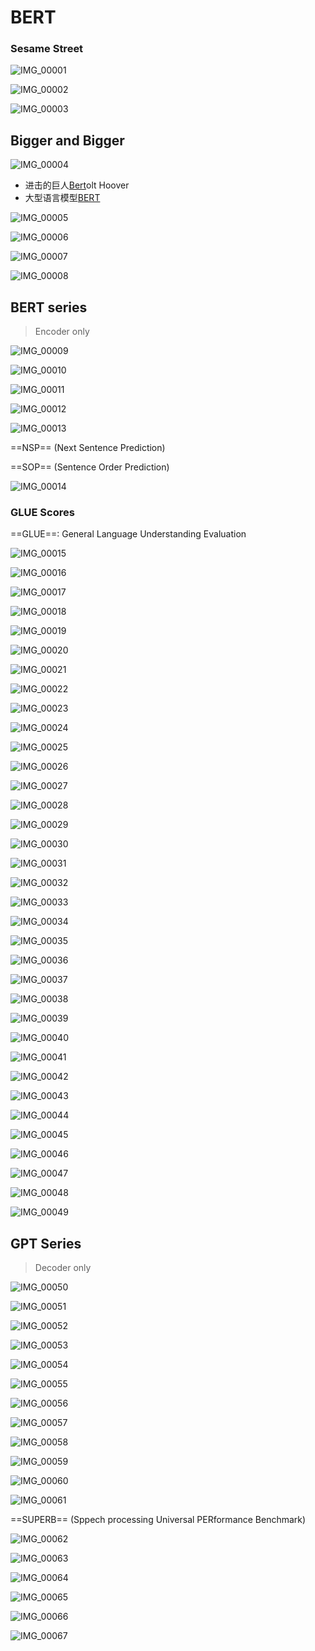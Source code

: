 BERT
===

### Sesame Street

![IMG_00001](imgs/07-bert/IMG_00001.jpg)

![IMG_00002](imgs/07-bert/IMG_00002.jpg)

![IMG_00003](imgs/07-bert/IMG_00003.jpg)

Bigger and Bigger
---

![IMG_00004](imgs/07-bert/IMG_00004.jpg)

- 进击的巨人<u>Bert</u>olt Hoover
- 大型语言模型<u>BERT</u>

![IMG_00005](imgs/07-bert/IMG_00005.jpg)

![IMG_00006](imgs/07-bert/IMG_00006.jpg)

![IMG_00007](imgs/07-bert/IMG_00007.jpg)

![IMG_00008](imgs/07-bert/IMG_00008.jpg)

BERT series
---

> Encoder only

![IMG_00009](imgs/07-bert/IMG_00009.jpg)

![IMG_00010](imgs/07-bert/IMG_00010.jpg)

![IMG_00011](imgs/07-bert/IMG_00011.jpg)

![IMG_00012](imgs/07-bert/IMG_00012.jpg)

![IMG_00013](imgs/07-bert/IMG_00013.jpg)

==NSP== (Next Sentence Prediction)

==SOP== (Sentence Order Prediction)

![IMG_00014](imgs/07-bert/IMG_00014.jpg)

### GLUE Scores

==GLUE==: General Language Understanding Evaluation 

![IMG_00015](imgs/07-bert/IMG_00015.jpg)

![IMG_00016](imgs/07-bert/IMG_00016.jpg)

![IMG_00017](imgs/07-bert/IMG_00017.jpg)

![IMG_00018](imgs/07-bert/IMG_00018.jpg)

![IMG_00019](imgs/07-bert/IMG_00019.jpg)

![IMG_00020](imgs/07-bert/IMG_00020.jpg)

![IMG_00021](imgs/07-bert/IMG_00021.jpg)

![IMG_00022](imgs/07-bert/IMG_00022.jpg)

![IMG_00023](imgs/07-bert/IMG_00023.jpg)

![IMG_00024](imgs/07-bert/IMG_00024.jpg)

![IMG_00025](imgs/07-bert/IMG_00025.jpg)

![IMG_00026](imgs/07-bert/IMG_00026.jpg)

![IMG_00027](imgs/07-bert/IMG_00027.jpg)

![IMG_00028](imgs/07-bert/IMG_00028.jpg)

![IMG_00029](imgs/07-bert/IMG_00029.jpg)

![IMG_00030](imgs/07-bert/IMG_00030.jpg)

![IMG_00031](imgs/07-bert/IMG_00031.jpg)

![IMG_00032](imgs/07-bert/IMG_00032.jpg)

![IMG_00033](imgs/07-bert/IMG_00033.jpg)

![IMG_00034](imgs/07-bert/IMG_00034.jpg)

![IMG_00035](imgs/07-bert/IMG_00035.jpg)

![IMG_00036](imgs/07-bert/IMG_00036.jpg)

![IMG_00037](imgs/07-bert/IMG_00037.jpg)

![IMG_00038](imgs/07-bert/IMG_00038.jpg)

![IMG_00039](imgs/07-bert/IMG_00039.jpg)

![IMG_00040](imgs/07-bert/IMG_00040.jpg)

![IMG_00041](imgs/07-bert/IMG_00041.jpg)

![IMG_00042](imgs/07-bert/IMG_00042.jpg)

![IMG_00043](imgs/07-bert/IMG_00043.jpg)

![IMG_00044](imgs/07-bert/IMG_00044.jpg)

![IMG_00045](imgs/07-bert/IMG_00045.jpg)

![IMG_00046](imgs/07-bert/IMG_00046.jpg)

![IMG_00047](imgs/07-bert/IMG_00047.jpg)

![IMG_00048](imgs/07-bert/IMG_00048.jpg)

![IMG_00049](imgs/07-bert/IMG_00049.jpg)

GPT Series
---

> Decoder only

![IMG_00050](imgs/07-bert/IMG_00050.jpg)

![IMG_00051](imgs/07-bert/IMG_00051.jpg)

![IMG_00052](imgs/07-bert/IMG_00052.jpg)

![IMG_00053](imgs/07-bert/IMG_00053.jpg)

![IMG_00054](imgs/07-bert/IMG_00054.jpg)

![IMG_00055](imgs/07-bert/IMG_00055.jpg)

![IMG_00056](imgs/07-bert/IMG_00056.jpg)

![IMG_00057](imgs/07-bert/IMG_00057.jpg)

![IMG_00058](imgs/07-bert/IMG_00058.jpg)

![IMG_00059](imgs/07-bert/IMG_00059.jpg)

![IMG_00060](imgs/07-bert/IMG_00060.jpg)

![IMG_00061](imgs/07-bert/IMG_00061.jpg)

==SUPERB== (Sppech processing Universal PERformance Benchmark)

![IMG_00062](imgs/07-bert/IMG_00062.jpg)

![IMG_00063](imgs/07-bert/IMG_00063.jpg)

![IMG_00064](imgs/07-bert/IMG_00064.jpg)

![IMG_00065](imgs/07-bert/IMG_00065.jpg)

![IMG_00066](imgs/07-bert/IMG_00066.jpg)

![IMG_00067](imgs/07-bert/IMG_00067.jpg)
